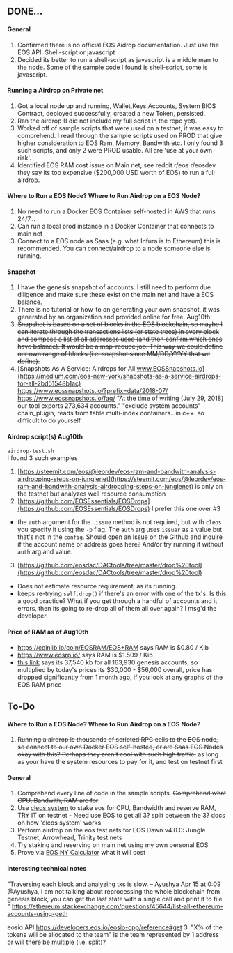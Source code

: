 ## DONE...
#### General
1. Confirmed there is no official EOS Aidrop documentation. Just use the EOS API. Shell-script or javascript
2. Decided its better to run a shell-script as javascript is a middle man to the node. Some of the sample code I found is shell-script, some is javascript.

#### Running a Airdrop on Private net
1. Got a local node up and running, Wallet,Keys,Accounts, System BIOS Contract, deployed successfully, created a new Token, persisted.
2. Ran the airdrop (I did not include my full script in the repo yet).
3. Worked off of sample scripts that were used on a testnet, it was easy to comprehend. I read through the sample scripts used on PROD that give higher consideration to EOS Ram, Memory, Bandwith etc. I only found 3 such scripts, and only 2 were PROD usable. All are 'use at your own risk'.
4. Identified EOS RAM cost issue on Main net, see reddit r/eos r/eosdev they say its too expensive ($200,000 USD worth of EOS) to run a full airdrop.

#### Where to Run a EOS Node? Where to Run Airdrop on a EOS Node?
1. No need to run a Docker EOS Container self-hosted in AWS that runs 24/7...
2. Can run a local prod instance in a Docker Container that connects to main net
3. Connect to a EOS node as Saas (e.g. what Infura is to Ethereum) this is recommended. You can connect/airdrop to a node someone else is running.

#### Snapshot
1. I have the genesis snapshot of accounts. I still need to perform due diligence and make sure these exist on the main net and have a EOS balance.
2. There is no tutorial or how-to on generating your own snapshot, it was generated by an organization and provided online for free.
Aug10th:
3. ~~Snapshot is based on a set of blocks in the EOS blockchain, so maybe I can iterate through the transactions lists (or state trees) in every block and compose a list of all addresses used (and then confirm which ones have balance). It would be a map-reduce job. This way we could define our own range of blocks (i.e. snapshot since MM/DD/YYYY that we define).~~
4. [Snapshots As A Service: Airdrops for All www.EOSSnapshots.io](https://medium.com/eos-new-york/snapshots-as-a-service-airdrops-for-all-2bd51548b1ac)  
https://www.eossnapshots.io/?prefix=data/2018-07/
https://www.eossnapshots.io/faq/
"At the time of writing (July 29, 2018) our tool exports 273,634 accounts."
"exclude system accounts"
chain_plugin, reads from table multi-index containers...in c++. so difficult to do yourself

#### Airdrop script(s) Aug10th
`airdrop-test.sh`  
I found 3 such examples   
1. [https://steemit.com/eos/@leordev/eos-ram-and-bandwith-analysis-airdropping-steps-on-junglenet](https://steemit.com/eos/@leordev/eos-ram-and-bandwith-analysis-airdropping-steps-on-junglenet) is only on the testnet but analyzes well resource consumption
2. [https://github.com/EOSEssentials/EOSDrops](https://github.com/EOSEssentials/EOSDrops) I prefer this one over #3
- the `auth` argument for the `.issue` method is not required, but with `cleos` you specify it using the `-p` flag. The `auth` arg uses `issuer` as a value but that's not in the `config`. Should open an Issue on the GIthub and inquire if the account name or address goes here? And/or try running it without `auth` arg and value.
3. [https://github.com/eosdac/DACtools/tree/master/drop%20tool](https://github.com/eosdac/DACtools/tree/master/drop%20tool)
- Does not estimate resource requirement, as its running.
- keeps re-trying `self.drop()` if there's an error with one of the tx's. Is this a good practice? What if you get through a handful of accounts and it errors, then its going to re-drop all of them all over again? I msg'd the developer.

#### Price of RAM as of Aug10th
- https://coinlib.io/coin/EOSRAM/EOS+RAM says RAM is $0.80 / Kib
- https://www.eosrp.io/ says RAM is $1.509 / Kib  
- [this link](https://steemit.com/eos/@leordev/eos-ram-and-bandwith-analysis-airdropping-steps-on-junglenet) says its 37,540 kb for all 163,930 genesis accounts, so multiplied by today's prices its $30,000 - $56,000
overall, price has dropped significantly from 1 month ago, if you look at any graphs of the EOS RAM price

## To-Do
#### Where to Run a EOS Node? Where to Run Airdrop on a EOS Node?
1. ~~Running a airdrop is thousands of scripted RPC calls to the EOS node, so connect to our own Docker EOS self-hosted, or are Saas EOS Nodes okay with this? Perhaps they aren't cool with such high traffic.~~ as long as your have the system resources to pay for it, and test on testnet first
#### General
1. Comprehend every line of code in the sample scripts. ~~Comprehend what CPU, Bandwith, RAM are for~~
2. Use [cleos system](https://developers.eos.io/eosio-cleos/v1.1.0/reference#cleos-system-regproxy) to stake eos for CPU, Bandwidth and reserve RAM, TRY IT on testnet - Need use EOS to get all 3? split between the 3? docs on how 'cleos system' works 
3. Perform airdrop on the eos test nets for EOS Dawn v4.0.0: Jungle Testnet, Arrowhead, Trinity test nets
4. Try staking and reserving on main net using my own personal EOS
5. Prove via [EOS NY Calculator](https://www.eosrp.io/#calc) what it will cost

#### interesting technical notes
"Traversing each block and analyzing txs is slow. – Ayushya Apr 15 at 0:09
@Ayushya, I am not talking about reprocessing the whole blockchain from genesis block, you can get the last state with a single call and print it to file "
https://ethereum.stackexchange.com/questions/45644/list-all-ethereum-accounts-using-geth

eosio API https://developers.eos.io/eosio-cpp/reference#get
3. "X% of the tokens will be allocated to the team" is the team represented by 1 address or will there be multiple (i.e. split)?


